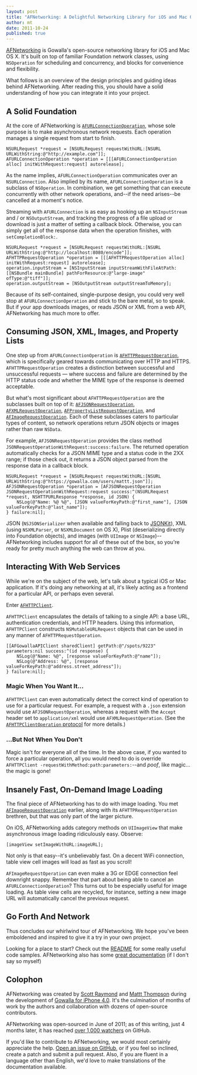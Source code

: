 ```yaml
---
layout: post
title: "AFNetworking: A Delightful Networking Library for iOS and Mac OS X"
author: mt
date: 2011-10-24
published: true
---
```


[AFNetworking](https://github.com/gowalla/AFNetworking) is Gowalla's open-source networking library for iOS and Mac OS X. It's built on top of familiar Foundation network classes, using `NSOperation` for scheduling and concurrency, and blocks for convenience and flexibility.

What follows is an overview of the design principles and guiding ideas behind AFNetworking. After reading this, you should have a solid understanding of how you can integrate it into your project.

## A Solid Foundation

At the core of AFNetworking is [`AFURLConnectionOperation`](http://engineering.gowalla.com/AFNetworking/Classes/AFURLConnectionOperation.html), whose sole purpose is to make asynchronous network requests. Each operation manages a single request from start to finish.

    NSURLRequest *request = [NSURLRequest requestWithURL:[NSURL URLWithString:@"http://example.com"]];
    AFURLConnectionOperation *operation = [[[AFURLConnectionOperation alloc] initWithRequest:request] autorelease];

As the name implies, `AFURLConnectionOperation` communicates over an `NSURLConnection`. Also implied by its name, `AFURLConnectionOperation` is a subclass of `NSOperation`. In combination, we get something that can execute concurrently with other network operations, and--if the need arises--be cancelled at a moment's notice.

Streaming with `AFURLConnection` is as easy as hooking up an `NSInputStream` and / or `NSOutputStream`, and tracking the progress of a file upload or download is just a matter of setting a callback block. Otherwise, you can simply get all of the response data when the operation finishes, with `setCompletionBlock:`.

    NSURLRequest *request = [NSURLRequest requestWithURL:[NSURL URLWithString:@"http://localhost:8080/encode"]];
    AFHTTPRequestOperation *operation = [[[AFHTTPRequestOperation alloc] initWithRequest:request] autorelease];
    operation.inputStream = [NSInputStream inputStreamWithFileAtPath:[[NSBundle mainBundle] pathForResource:@"large-image" ofType:@"tiff"]];
    operation.outputStream = [NSOutputStream outputStreamToMemory];

Because of its self-contained, single-purpose design, you could very well stop at `AFURLConnectionOperation` and stick to the bare metal, so to speak. But if your app downloads images, or reads JSON or XML from a web API, AFNetworking has much more to offer.

## Consuming JSON, XML, Images, and Property Lists

One step up from `AFURLConnectionOperation` is [`AFHTTPRequestOperation`](http://engineering.gowalla.com/AFNetworking/Classes/AFHTTPRequestOperation.html), which is specifically geared towards communicating over HTTP and HTTPS. `AFHTTPRequestOperation` creates a distinction between successful and unsuccessful requests &mdash; where success and failure are determined by the HTTP status code and whether the MIME type of the response is deemed acceptable.

But what's most significant about `AFHTTPRequestOperation` are the subclasses built on top of it: [`AFJSONRequestOperation`]((http://engineering.gowalla.com/AFNetworking/Classes/AFJSONRequestOperation.html)), [`AFXMLRequestOperation`]((http://engineering.gowalla.com/AFNetworking/Classes/AFXMLRequestOperation.html)), [`AFPropertyListRequestOperation`](http://engineering.gowalla.com/AFNetworking/Classes/AFPropertyListRequestOperation.html), and [`AFImageRequestOperation`](http://engineering.gowalla.com/AFNetworking/Classes/AFImageRequestOperation.html). Each of these subclasses caters to particular types of content, so network operations return JSON objects or images rather than raw `NSData`.

For example, `AFJSONRequestOperation` provides the class method `JSONRequestOperationWithRequest:success:failure`. The returned operation automatically checks for a JSON MIME type and a status code in the 2XX range; if those check out, it returns a JSON object parsed from the response data in a callback block.

    NSURLRequest *request = [NSURLRequest requestWithURL:[NSURL URLWithString:@"https://gowalla.com/users/mattt.json"]];
    AFJSONRequestOperation *operation = [AFJSONRequestOperation JSONRequestOperationWithRequest:request success:^(NSURLRequest *request, NSHTTPURLResponse *response, id JSON) {
        NSLog(@"Name: %@ %@", [JSON valueForKeyPath:@"first_name"], [JSON valueForKeyPath:@"last_name"]);
    } failure:nil];

JSON (`NSJSONSerializer` when available and falling back to [JSONKit](https://github.com/johnezang/JSONKit)), XML (using `NSXMLParser`, or `NSXMLDocument` on OS X), Plist (deserializing directly into Foundation objects), and images (with `UIImage` or `NSImage`)--AFNetworking includes support for all of these out of the box, so you're ready for pretty much anything the web can throw at you.

## Interacting With Web Services

While we're on the subject of the web, let's talk about a typical iOS or Mac application. If it's doing any networking at all, it's likely acting as a frontend for a particular API, or perhaps even several.

Enter [`AFHTTPClient`](http://engineering.gowalla.com/AFNetworking/Classes/AFHTTPClient.html).

`AFHTTPClient` encapsulates the details of talking to a single API: a base URL, authentication credentials, and HTTP headers. Using this information, `AFHTTPClient` constructs `NSMutableURLRequest` objects that can be used in any manner of `AFHTTPRequestOperation`.

    [[AFGowallaAPIClient sharedClient] getPath:@"/spots/9223" parameters:nil success:^(id response) {
        NSLog(@"Name: %@", [response valueForKeyPath:@"name"]);
        NSLog(@"Address: %@", [response valueForKeyPath:@"address.street_address"]);
    } failure:nil];

### Magic When You Want It…

`AFHTTPClient` can even automatically detect the correct kind of operation to use for a particular request. For example, a request with a `.json` extension would use `AFJSONRequestOperation`, whereas a request with the `Accept` header set to `application/xml` would use `AFXMLRequestOperation`. (See the [`AFHTTPClientOperation` protocol](http://gowalla.github.com/AFNetworking/Protocols/AFHTTPClientOperation.html) for more details.)

### …But Not When You Don't

Magic isn't for everyone all of the time. In the above case, if you wanted to force a particular operation, all you would need to do is override `AFHTTPClient -requestWithMethod:path:parameters:`--and *poof*, like magic… the magic is gone!

## Insanely Fast, On-Demand Image Loading

The final piece of AFNetworking has to do with image loading. You met [`AFImageRequestOperation`](http://engineering.gowalla.com/AFNetworking/Classes/AFImageRequestOperation.html) earlier, along with its `AFHTTPRequestOperation` brethren, but that was only part of the larger picture.

On iOS, AFNetworking adds category methods on `UIImageView` that make asynchronous image loading ridiculously easy. Observe:

    [imageView setImageWithURL:imageURL];

Not only is that easy--it's unbelievably fast. On a decent WiFi connection, table view cell images will load as fast as you scroll!

`AFImageRequestOperation` can even make a 3G or EDGE connection feel downright snappy. Remember that part about being able to cancel an `AFURLConnectionOperation`? This turns out to be especially useful for image loading. As table view cells are recycled, for instance, setting a new image URL will automatically cancel the previous request.

## Go Forth And Network

Thus concludes our whirlwind tour of AFNetworking. We hope you've been emboldened and inspired to give it a try in your own project.

Looking for a place to start? Check out the [README](https://github.com/gowalla/AFNetworking/blob/master/README.md) for some really useful code samples. AFNetworking also has some [great documentation](http://engineering.gowalla.com/AFNetworking/) (if I don't say so myself)

## Colophon 

AFNetworking was created by [Scott Raymond](http://github.com/sco/) and [Mattt Thompson](http://github.com/mattt/) during the development of [Gowalla for iPhone 4.0](http://itunes.apple.com/us/app/gowalla/id304510106?mt=8). It's the culmination of months of work by the authors and collaboration with dozens of open-source contributors.

AFNetworking was open-sourced in June of 2011; as of this writing, just 4 months later, it has reached [over 1,000 watchers](https://github.com/gowalla/AFNetworking/watchers) on GitHub.

If you'd like to contribute to AFNetworking, we would most certainly appreciate the help. [Open an issue on GitHub](https://github.com/gowalla/AFNetworking/issues), or if you feel so inclined, create a patch and submit a pull request. Also, if you are fluent in a language other than English, we'd love to make translations of the documentation available.
